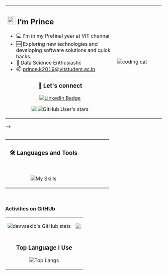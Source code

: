 <!-- # <p align="center">***OFFLINE, GRADUATION TIME. Wish Me LUCK***</p> 2022 12 17 -->
<table><tr><td valign="top" width="70%">

## <img width="25px" src="https://raw.githubusercontent.com/MartinHeinz/MartinHeinz/master/wave.gif" alt="Hello Dev!"> I’m Prince

- 💻 I'm in my Prefinal year at VIT chennai
- 🆕 Exploring new technologies and developing software solutions and quick hacks.
- 🧩 Data Science Enthusiastic 
- 📫 prince.k2019@vitstudent.ac.in
<div align="center" display="flex"> 

### 💬 Let's connect


 [![LinkedIn Badge](https://img.shields.io/badge/LinkedIn-0077B5?style=for-the-badge&logo=linkedin&logoColor=white)](https://www.linkedin.com/in/prince-k-25aa88222/) 


![](https://komarev.com/ghpvc/?username=prince4989&style=flat-square&color=yellow)
![GitHub User's stars](https://img.shields.io/github/stars/devvsakib?label=%E2%AD%90GitHub%20stars&style=flat-square)
  
  </p>  
  
 
 </div>

</td><td width="30%">

<img src="https://github.com/7oSkaaa/7oSkaaa/blob/main/Images/Right_Side.gif?raw=true" alt="coding cat"> 

</tr></tr></table> 



 -->
<br>
<br>

<table><tr><td align="center" valign="top" width="70%">

### 🛠️ Languages and Tools
 
<br> 
 
![My Skills](https://skillicons.dev/icons?i=js,java,react,ts,html,css,tailwind,materialui,redux,nextjs,firebase,webpack,cpp,python,php,mongodb,mysql,django,vscode,bash,git,github&perline=15) 

</td><td align="center" valign="top" width="25%">

 
</td> 
  </tr>
 </table>

<br>

### Activities on GitHUb
<table border="0px" align="center"><tr><td>
  <div>
    <p style="margin-bottom:0">
     
  ![devvsakib's GitHub stats](https://github-readme-stats.vercel.app/api?username=prince4989&show_icons=true&count_private=true&theme=react&hide_border=true&bg_color=0D1117)
   
   </p>
  </div>
</td><td>
  
  <img src="https://github-readme-streak-stats.herokuapp.com/?user=prince4989&show_icons=true&theme=react&include_all_commit=true&count_private=true&hide_border=true&bg_color=0D1117"/> 
  
  </td>
 <tr>
  <td colspan="2" align="center">
       
### <p align="center">Top Language I Use </p>
   
   ![Top Langs](https://github-readme-stats.vercel.app/api/top-langs/?username=prince4989&layout=compact&show_icons=true&count_private=true&theme=react&hide_border=true&bg_color=0D1117) 
  
  </td>
 </tr>
<!-- [Test](https://github.com/devvsakib/github-readme-stats) -->
</table>

<br>
